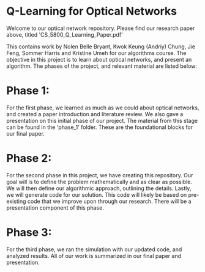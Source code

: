 # Q-Learning for Optical Networks

Welcome to our optical network repository. Please find our research paper above, titled 'CS_5800_Q_Learning_Paper.pdf'

This contains work by Nolen Belle Bryant, Kwok Keung (Andriy) Chung, Jie Feng, Sommer Harris and Kristine Umeh for our algorithms course. The objective in this project is to learn about optical networks, and present an algorithm. The phases of the project, and relevant material are listed below:

# Phase 1:
For the first phase, we learned as much as we could about optical networks, and created a paper introduction and literature review. We also gave a presentation on this initial phase of our project. The material from this stage can be found in the 'phase_1' folder. These are the foundational blocks for our final paper.

# Phase 2:
For the second phase in this project, we have creating this repository. Our goal will is to define the problem mathematically and as clear as possible. We will then define our algorithmic approach, outlining the details. Lastly, we will generate code for our solution. This code will likely be based on pre-existing code that we improve upon through our research. There will be a presentation component of this phase.

# Phase 3:
For the third phase, we ran the simulation with our updated code, and analyzed results. All of our work is summarized in our final paper and presentation.
